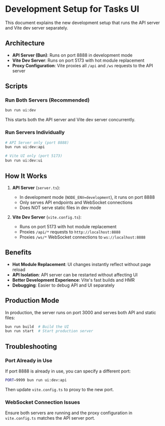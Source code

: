 # Development Setup for Tasks UI

This document explains the new development setup that runs the API server and Vite dev server separately.

## Architecture

- **API Server (Bun)**: Runs on port 8888 in development mode
- **Vite Dev Server**: Runs on port 5173 with hot module replacement
- **Proxy Configuration**: Vite proxies all `/api` and `/ws` requests to the API server

## Scripts

### Run Both Servers (Recommended)
```bash
bun run ui:dev
```
This starts both the API server and Vite dev server concurrently.

### Run Servers Individually
```bash
# API Server only (port 8888)
bun run ui:dev:api

# Vite UI only (port 5173)
bun run ui:dev:ui
```

## How It Works

1. **API Server** (`server.ts`):
   - In development mode (`NODE_ENV=development`), it runs on port 8888
   - Only serves API endpoints and WebSocket connections
   - Does NOT serve static files in dev mode

2. **Vite Dev Server** (`vite.config.ts`):
   - Runs on port 5173 with hot module replacement
   - Proxies `/api/*` requests to `http://localhost:8888`
   - Proxies `/ws/*` WebSocket connections to `ws://localhost:8888`

## Benefits

- **Hot Module Replacement**: UI changes instantly reflect without page reload
- **API Isolation**: API server can be restarted without affecting UI
- **Better Development Experience**: Vite's fast builds and HMR
- **Debugging**: Easier to debug API and UI separately

## Production Mode

In production, the server runs on port 3000 and serves both API and static files:
```bash
bun run build  # Build the UI
bun run start  # Start production server
```

## Troubleshooting

### Port Already in Use
If port 8888 is already in use, you can specify a different port:
```bash
PORT=9999 bun run ui:dev:api
```
Then update `vite.config.ts` to proxy to the new port.

### WebSocket Connection Issues
Ensure both servers are running and the proxy configuration in `vite.config.ts` matches the API server port.